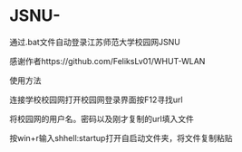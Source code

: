# JSNU-
通过.bat文件自动登录江苏师范大学校园网JSNU

感谢作者https://github.com/FeliksLv01/WHUT-WLAN

使用方法

连接学校校园网打开校园网登录界面按F12寻找url

将校园网的用户名。密码以及刚才复制的url填入文件

按win+r输入shhell:startup打开自启动文件夹，将文件复制粘贴
